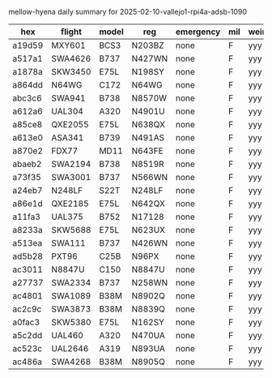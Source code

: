 mellow-hyena daily summary for 2025-02-10-vallejo1-rpi4a-adsb-1090

|hex|flight|model|reg|emergency|mil|weirdo|
|--|--|--|--|--|--|--|
|a19d59|MXY601|BCS3|N203BZ|none|F|yyy|
|a517a1|SWA4626|B737|N427WN|none|F|yyy|
|a1878a|SKW3450|E75L|N198SY|none|F|yyy|
|a864dd|N64WG|C172|N64WG|none|F|yyy|
|abc3c6|SWA941|B738|N8570W|none|F|yyy|
|a612a6|UAL304|A320|N4901U|none|F|yyy|
|a85ce8|QXE2055|E75L|N638QX|none|F|yyy|
|a613e0|ASA341|B739|N491AS|none|F|yyy|
|a870e2|FDX77|MD11|N643FE|none|F|yyy|
|abaeb2|SWA2194|B738|N8519R|none|F|yyy|
|a73f35|SWA3001|B737|N566WN|none|F|yyy|
|a24eb7|N248LF|S22T|N248LF|none|F|yyy|
|a86e1d|QXE2185|E75L|N642QX|none|F|yyy|
|a11fa3|UAL375|B752|N17128|none|F|yyy|
|a8233a|SKW5688|E75L|N623UX|none|F|yyy|
|a513ea|SWA111|B737|N426WN|none|F|yyy|
|ad5b28|PXT96|C25B|N96PX|none|F|yyy|
|ac3011|N8847U|C150|N8847U|none|F|yyy|
|a27737|SWA2334|B737|N258WN|none|F|yyy|
|ac4801|SWA1089|B38M|N8902Q|none|F|yyy|
|ac2c9c|SWA3873|B38M|N8839Q|none|F|yyy|
|a0fac3|SKW5380|E75L|N162SY|none|F|yyy|
|a5c2dd|UAL460|A320|N470UA|none|F|yyy|
|ac523c|UAL2646|A319|N893UA|none|F|yyy|
|ac486a|SWA4268|B38M|N8905Q|none|F|yyy|
